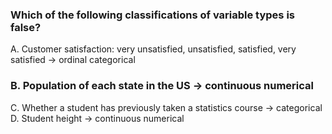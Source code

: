 ### Which of the following classifications of variable types is false? ####
A. Customer satisfaction: very unsatisfied, unsatisfied, satisfied, very satisfied → ordinal categorical
### B. Population of each state in the US → continuous numerical
C. Whether a student has previously taken a statistics course → categorical
D. Student height → continuous numerical
